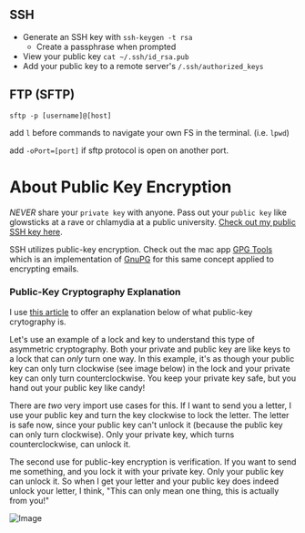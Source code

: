 ## SSH
- Generate an SSH key with `ssh-keygen -t rsa`
  - Create a passphrase when prompted
- View your public key `cat ~/.ssh/id_rsa.pub`
- Add your public key to a remote server's `/.ssh/authorized_keys`

## FTP (SFTP)
`sftp -p [username]@[host]`

add `l` before commands to navigate your own FS in the terminal. (i.e. `lpwd`)

add `-oPort=[port]` if sftp protocol is open on another port.

# About Public Key Encryption

_*NEVER*_ share your `private key` with anyone. Pass out your `public key` like glowsticks at a rave or chlamydia at a public university. [Check out my public SSH key here](https://api.github.com/users/brettinternet/keys).

SSH utilizes public-key encryption. Check out the mac app [GPG Tools](https://gpgtools.org/) which is an implementation of [GnuPG](https://www.gnupg.org/) for this same concept applied to encrypting emails.

### Public-Key Cryptography Explanation

I use [this article](https://medium.com/@vrypan/explaining-public-key-cryptography-to-non-geeks-f0994b3c2d5#.cm62911lz) to offer an explanation below of what public-key crytography is.

Let's use an example of a lock and key to understand this type of asymmetric cryptography. Both your private and public key are like keys to a lock that can _only_ turn one way. In this example, it's as though your public key can only turn clockwise (see image below) in the lock and your private key can only turn counterclockwise. You keep your private key safe, but you hand out your public key like candy!

There are *two* very import use cases for this. If I want to send you a letter, I use your public key and turn the key clockwise to lock the letter. The letter is safe now, since your public key can't unlock it (because the public key can only turn clockwise). Only your private key, which turns counterclockwise, can unlock it.

The second use for public-key encryption is verification. If you want to send me something, and you lock it with your private key. Only your public key can unlock it. So when I get your letter and your public key does indeed unlock your letter, I think, "This can only mean one thing, this is actually from you!"


![Image](https://cdn-images-1.medium.com/max/800/1*JOhK0A7PM3tM0a53Pp3Biw.jpeg)
